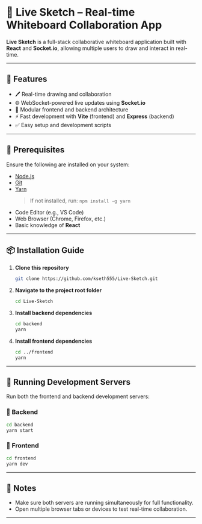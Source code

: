 
# 🎨 Live Sketch – Real-time Whiteboard Collaboration App

**Live Sketch** is a full-stack collaborative whiteboard application built with **React** and **Socket.io**, allowing multiple users to draw and interact in real-time.

---

## 🚀 Features

- 🖊️ Real-time drawing and collaboration
- 🌐 WebSocket-powered live updates using **Socket.io**
- 🧠 Modular frontend and backend architecture
- ⚡ Fast development with **Vite** (frontend) and **Express** (backend)
- ✅ Easy setup and development scripts

---

## 🧰 Prerequisites

Ensure the following are installed on your system:

- [Node.js](https://nodejs.org/)
- [Git](https://git-scm.com/)
- [Yarn](https://yarnpkg.com/)  
  > If not installed, run: `npm install -g yarn`
- Code Editor (e.g., VS Code)
- Web Browser (Chrome, Firefox, etc.)
- Basic knowledge of **React**

---

## 📦 Installation Guide

1. **Clone this repository**
   ```bash
   git clone https://github.com/kseth555/Live-Sketch.git


2. **Navigate to the project root folder**

   ```bash
   cd Live-Sketch
   ```

3. **Install backend dependencies**

   ```bash
   cd backend
   yarn
   ```

4. **Install frontend dependencies**

   ```bash
   cd ../frontend
   yarn
   ```

---

## 🧪 Running Development Servers

Run both the frontend and backend development servers:

### 🔁 Backend

```bash
cd backend
yarn start
```

### 🎨 Frontend

```bash
cd frontend
yarn dev
```

---

## 📌 Notes

* Make sure both servers are running simultaneously for full functionality.
* Open multiple browser tabs or devices to test real-time collaboration.

---

